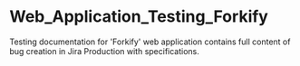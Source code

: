 # Web_Application_Testing_Forkify
Testing documentation for 'Forkify' web application contains full content of bug creation in Jira Production with specifications.
